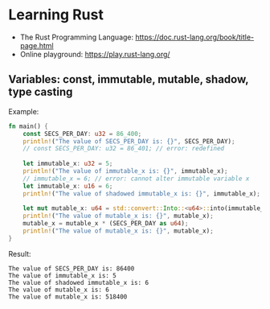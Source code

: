 # Learning Rust
- The Rust Programming Language: https://doc.rust-lang.org/book/title-page.html
- Online playground: https://play.rust-lang.org/

## Variables: const, immutable, mutable, shadow, type casting
Example:
```rust
fn main() {
    const SECS_PER_DAY: u32 = 86_400;
    println!("The value of SECS_PER_DAY is: {}", SECS_PER_DAY);
    // const SECS_PER_DAY: u32 = 86_401; // error: redefined
    
    let immutable_x: u32 = 5;
    println!("The value of immutable_x is: {}", immutable_x);
    // immutable_x = 6; // error: cannot alter immutable variable x
    let immutable_x: u16 = 6;
    println!("The value of shadowed immutable_x is: {}", immutable_x);
    
    let mut mutable_x: u64 = std::convert::Into::<u64>::into(immutable_x);
    println!("The value of mutable_x is: {}", mutable_x);
    mutable_x = mutable_x * (SECS_PER_DAY as u64);
    println!("The value of mutable_x is: {}", mutable_x);
}
```
Result:
```
The value of SECS_PER_DAY is: 86400
The value of immutable_x is: 5
The value of shadowed immutable_x is: 6
The value of mutable_x is: 6
The value of mutable_x is: 518400
```
